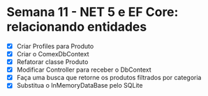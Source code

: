 # Semana 11 - NET 5 e EF Core: relacionando entidades
- [x] Criar Profiles para Produto
- [x] Criar o ComexDbContext
- [x] Refatorar classe Produto
- [x] Modificar Controller para receber o DbContext
- [x] Faça uma busca que retorne os produtos filtrados por categoria
- [x] Substitua o InMemoryDataBase pelo SQLite
